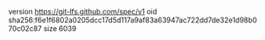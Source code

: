 version https://git-lfs.github.com/spec/v1
oid sha256:f6e1f6802a0205dcc17d5d117a9af83a63947ac722dd7de32e1d98b070c02c87
size 6039
